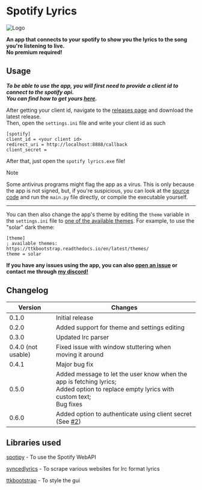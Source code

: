 
# Spotify Lyrics

![Logo](https://i.ibb.co/VYfTNT5/banner-transparent.png)

**An app that connects to your spotify to show you the lyrics to the song you're listening to live.**\
**No premium required!**

## Usage
***To be able to use the app, you will first need to provide a client id to connect to the spotify api.***\
***You can find how to get yours [here](TUTORIAL.md).***

After getting your client id, navigate to the [releases page](https://github.com/Mews/spotify-lyrics/releases) and download the latest release.\
Then, open the `settings.ini` file and write your client id as such
```
[spotify]
client_id = <your client id>
redirect_uri = http://localhost:8888/callback
client_secret = 
```
After that, just open the `spotify lyrics.exe` file!

> [!NOTE]
> Some antivirus programs might flag the app as a virus. This is only because the app is not signed, but, if you're suspicious, you can look at the [source code](https://github.com/Mews/spotify-lyrics/tree/main/src) and run the `main.py` file directly, or compile the executable yourself.

---

You can then also change the app's theme by editing the `theme` variable in the `settings.ini` file to [one of the available themes](https://ttkbootstrap.readthedocs.io/en/latest/themes/). For example, to use the "solar" dark theme:


    [theme]
    ; available themes: https://ttkbootstrap.readthedocs.io/en/latest/themes/
    theme = solar


**If you have any issues using the app, you can also [open an issue](https://github.com/Mews/spotify-lyrics/issues/new) or contact me through [my discord!](https://discord.com/users/467268976523739157)**

## Changelog

| Version | Changes                                                           
|---------|---------------------------------------
| 0.1.0   | Initial release                                                  
| 0.2.0   | Added support for theme and settings editing                           
| 0.3.0   | Updated lrc parser
| 0.4.0     (not usable)   | Fixed issue with window stuttering when moving it around
| 0.4.1   | Major bug fix
| 0.5.0   | Added message to let the user know when the app is fetching lyrics; <br> Added option to replace empty lyrics with custom text; <br> Bug fixes
| 0.6.0   | Added option to authenticate using client secret (See [#2](https://github.com/Mews/spotify-lyrics/issues/2))


## Libraries used
[spotipy](https://github.com/spotipy-dev/spotipy) - To use the Spotify WebAPI

[syncedlyrics](https://github.com/moehmeni/syncedlyrics) - To scrape various websites for lrc format lyrics

[ttkbootstrap](https://github.com/israel-dryer/ttkbootstrap/) - To style the gui
